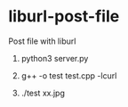 # liburl-post-file
Post file with liburl

1. python3 server.py

2. g++ -o test test.cpp -lcurl

3. ./test xx.jpg